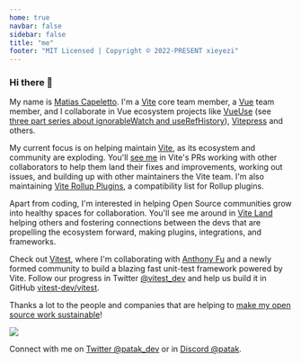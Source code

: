 ```yaml
---
home: true
navbar: false
sidebar: false
title: "me"
footer: "MIT Licensed | Copyright © 2022-PRESENT xieyezi"
---
```


<script setup>
import Head from '../components/Head.vue'
</script>


<Head />
   
### Hi there 👋

My name is [Matias Capeletto](https://patak.dev/). I'm a [Vite](https://github.com/vitejs/vite) core team member, a [Vue](https://v3.vuejs.org/) team member, and I collaborate in Vue ecosystem projects like [VueUse](https://github.com/vueuse/vueuse) (see [three part series about ignorableWatch and useRefHistory](https://patak.dev/vue/ignorable-watch.html)), [Vitepress](https://github.com/vuejs/vitepress) and others.

My current focus is on helping maintain [Vite](https://github.com/vitejs/vite), as its ecosystem and community are exploding. You'll [see me](https://github.com/patak-js) in Vite's PRs working with other collaborators to help them land their fixes and improvements, working out issues, and building up with other maintainers the Vite team. I'm also maintaining [Vite Rollup Plugins](https://vite-rollup-plugins.patak.dev/), a compatibility list for Rollup plugins.

Apart from coding, I'm interested in helping Open Source communities grow into healthy spaces for collaboration. You'll see me around in [Vite Land](https://chat.vitejs.dev/) helping others and fostering connections between the devs that are propelling the ecosystem forward, making plugins, integrations, and frameworks.

Check out [Vitest](https://vitest.dev/), where I'm collaborating with [Anthony Fu](https://twitter.com/antfu7) and a newly formed community to build a blazing fast unit-test framework powered by Vite. Follow our progress in Twitter [@vitest_dev](https://twitter.com/vitest_dev) and help us build it in GitHub [vitest-dev/vitest](https://github.com/vitest-dev/vitest).

Thanks a lot to the people and companies that are helping to [make my open source work sustainable](https://www.patreon.com/patak)!

[![](https://patak.dev/sponsors.svg)](https://patak.dev)

Connect with me on [Twitter @patak_dev](https://twitter.com/patak_dev) or in [Discord @patak](https://chat.vitejs.dev/).